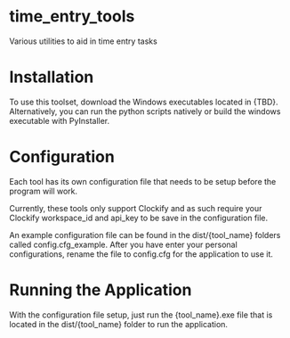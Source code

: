 # time_entry_tools
Various utilities to aid in time entry tasks


# Installation
To use this toolset, download the Windows executables located in {TBD}.  Alternatively, you can run the python scripts natively or build the windows executable with PyInstaller.

# Configuration
Each tool has its own configuration file that needs to be setup before the program will work.

Currently, these tools only support Clockify and as such require your Clockify workspace_id and api_key to be save in the configuration file.

An example configuration file can be found in the dist/{tool_name} folders called config.cfg_example.  After you have enter your personal configurations, rename the file to config.cfg for the application to use it.

# Running the Application
With the configuration file setup, just run the {tool_name}.exe file that is located in the dist/{tool_name} folder to run the application.
